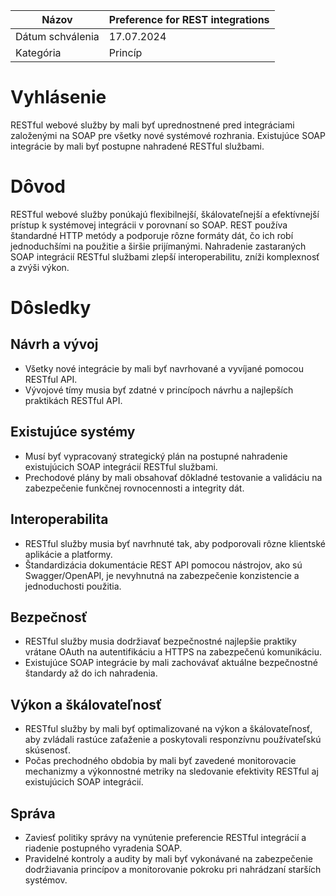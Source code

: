| Názov | Preference for REST integrations |
|-|-|
| Dátum schválenia | 17.07.2024 |
| Kategória | Princíp |


# Vyhlásenie

RESTful webové služby by mali byť uprednostnené pred integráciami založenými na SOAP pre všetky nové systémové rozhrania. Existujúce SOAP integrácie by mali byť postupne nahradené RESTful službami.

# Dôvod

RESTful webové služby ponúkajú flexibilnejší, škálovateľnejší a efektívnejší prístup k systémovej integrácii v porovnaní so SOAP. REST používa štandardné HTTP metódy a podporuje rôzne formáty dát, čo ich robí jednoduchšími na použitie a širšie prijímanými. Nahradenie zastaraných SOAP integrácií RESTful službami zlepší interoperabilitu, zníži komplexnosť a zvýši výkon.

# Dôsledky

## Návrh a vývoj

- Všetky nové integrácie by mali byť navrhované a vyvíjané pomocou RESTful API.
- Vývojové tímy musia byť zdatné v princípoch návrhu a najlepších praktikách RESTful API.

## Existujúce systémy

- Musí byť vypracovaný strategický plán na postupné nahradenie existujúcich SOAP integrácií RESTful službami.
- Prechodové plány by mali obsahovať dôkladné testovanie a validáciu na zabezpečenie funkčnej rovnocennosti a integrity dát.

## Interoperabilita

- RESTful služby musia byť navrhnuté tak, aby podporovali rôzne klientské aplikácie a platformy.
- Štandardizácia dokumentácie REST API pomocou nástrojov, ako sú Swagger/OpenAPI, je nevyhnutná na zabezpečenie konzistencie a jednoduchosti použitia.

## Bezpečnosť

- RESTful služby musia dodržiavať bezpečnostné najlepšie praktiky vrátane OAuth na autentifikáciu a HTTPS na zabezpečenú komunikáciu.
- Existujúce SOAP integrácie by mali zachovávať aktuálne bezpečnostné štandardy až do ich nahradenia.

## Výkon a škálovateľnosť

- RESTful služby by mali byť optimalizované na výkon a škálovateľnosť, aby zvládali rastúce zaťaženie a poskytovali responzívnu používateľskú skúsenosť.
- Počas prechodného obdobia by mali byť zavedené monitorovacie mechanizmy a výkonnostné metriky na sledovanie efektivity RESTful aj existujúcich SOAP integrácií.

## Správa

- Zaviesť politiky správy na vynútenie preferencie RESTful integrácií a riadenie postupného vyradenia SOAP.
- Pravidelné kontroly a audity by mali byť vykonávané na zabezpečenie dodržiavania princípov a monitorovanie pokroku pri nahrádzaní starších systémov.
